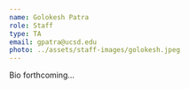 ```yaml
---
name: Golokesh Patra
role: Staff
type: TA
email: gpatra@ucsd.edu
photo: ../assets/staff-images/golokesh.jpeg
---
```

Bio forthcoming... 